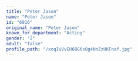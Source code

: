 ```yaml
---
title: "Peter Jason"
name: "Peter Jason"
id: "6916"
original_name: "Peter Jason"
known_for_department: "Acting"
gender: "2"
adult: "false"
profile_path: "/xoqIuVvEH6BG6sOg4NnZzUKFnaf.jpg"
---
```

